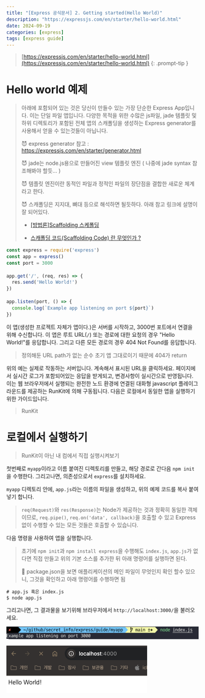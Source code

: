 ```yaml
---
title: "[Express 공식문서] 2. Getting started(Hello World)"
description: "https://expressjs.com/en/starter/hello-world.html"
date: 2024-09-19
categories: [express]
tags: [express guide]
---
```




> [https://expressjs.com/en/starter/hello-world.html](https://expressjs.com/en/starter/hello-world.html)
{: .prompt-tip }



# Hello world 예제

> 아래에 포함되어 있는 것은 당신이 만들수 있는 가장 단순한 Express App입니다. 이는 단일 파일 앱입니다. 다양한 목적을 위한 수많은 js파일, jade 템플릿 및 하위 디렉토리가 포함된 전체 앱의 스캐폴딩을 생성하는 Express generator를 사용해서 얻을 수 있는것들이 아닙니다. 
>
> 😈 express generator 참고 : https://expressjs.com/en/starter/generator.html
>
> 😈 jade는 node.js용으로 만들어진 view 템플릿 엔진 ( 나중에 jade syntax 참조해봐야 할듯... )
>
> 😈 템플릿 엔진이란 동적인 파일과 정적인 파일의 장단점을 결합한 새로운 체계라고 한다. 
>
> 😈 스캐폴딩은 지지대, 뼈대 등으로 해석하면 될듯하다. 아래 참고 링크에 설명이 잘 되어있다.
>
> - [[방법론]Scaffolding 스케폴딩](https://yoonjong-park.tistory.com/entry/%EB%B0%A9%EB%B2%95%EB%A1%A0-Scaffolding-%EC%8A%A4%EC%BC%80%ED%8F%B4%EB%94%A9)
>
> - [스캐폴딩 코드(Scaffolding Code) 란 무엇인가 ?](https://snupi.tistory.com/61)



```javascript
const express = require('express')
const app = express()
const port = 3000

app.get('/', (req, res) => {
  res.send('Hello World!')
})

app.listen(port, () => {
  console.log(`Example app listening on port ${port}`)
})
```



이 앱(생성한 프로젝트 자체가 앱이다.)은 서버를 시작하고, 3000번 포트에서 연결을 위해 수신합니다. 이 앱은 루트 URL(`/`) 또는 경로에 대한 요청의 경우 "Hello World!"를 응답합니다. 그리고 다른 모든 경로의 경우 404 Not Found를 응답합니다. 

> 정의해둔 URL path가 없는 순수 초기 앱 그대로이기 때문에 404가 return



위의 예는 실제로 작동하는 서버입니다. 계속해서 표시된 URL을 클릭하세요. 페이지에서 실시간 로그가 포함되어있는 응답을 받게되고, 변경사항이 실시간으로 반영됩니다. 이는 웹 브라우저에서 실행되는 완전한 노드 환경에 연결된 대화형 javascript 플레이그라운드를 제공하는 RunKit에 의해 구동됩니다. 다음은 로컬에서 동일한 앱을 실행하기 위한 가이드입니다. 

> RunKit



# 로컬에서 실행하기 

> RunKit이 아닌 내 컴에서 직접 실행시켜보기

첫번째로 `myapp`이라고 이름 붙여진 디렉토리를 만들고, 해당 경로로 간다음 `npm init`을 수행한다. 그리고나면, 의존성으로서 `express`를 설치하세요.



`myapp` 디렉토리 안에, `app.js`라는 이름의 파일을 생성하고, 위의 예제 코드를 복사 붙여넣기 합니다. 



>`req(Request)`와 `res(Response)`는 Node가 제공하는 것과 정확히 동일한 객체이므로, `req.pipe()`, `req.on('data', callback)`을 호출할 수 있고 Express없이 수행할 수 있는 모든 것들은 호출할 수 있습니다.



다음 명령을 사용하여 앱을 실행합니다.

> 초기에 `npm init`과 `npm install express`을 수행해도 `index.js`,  `app.js`가 없다면 직접 만들고 위의 기본 소스를 추가한 뒤 아래 명령어를 실행하면 된다. 
>
> 🚨 package.json을 보면 애플리케이션의 메인 파일이 무엇인지 확인 할수 있으니, 그것을 확인하고 아래 명령어를 수행하면 됨

```shell
# app.js 혹은 index.js
$ node app.js
```



그리고나면, 그 결과물을 보기위해 브라우저에서 `http://localhost:3000/`을 불러오세요.

![image-20240920094847620](../assets/img/image-20240920094847620.png)

![image-20240920094906529](../assets/img/image-20240920094906529.png)
